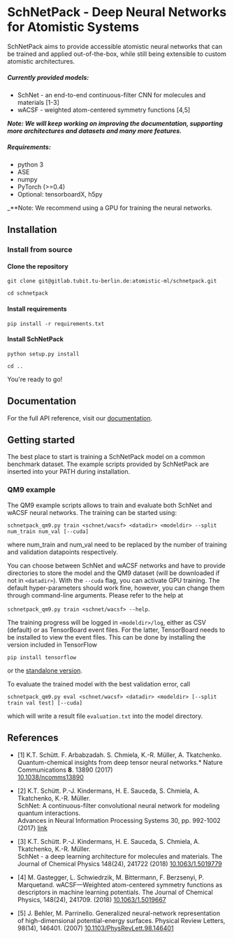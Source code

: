 # SchNetPack - Deep Neural Networks for Atomistic Systems

SchNetPack aims to provide accessible atomistic neural networks
that can be trained and applied out-of-the-box, while still being
extensible to custom atomistic architectures. 

##### Currently provided models:

- SchNet - an end-to-end continuous-filter CNN for molecules and materials [1-3]
- wACSF - weighted atom-centered symmetry functions [4,5]

_**Note: We will keep working on improving the documentation, 
supporting more architectures and datasets and many more features.**_

##### Requirements:
- python 3
- ASE
- numpy
- PyTorch (>=0.4)
- Optional: tensorboardX, h5py

_**Note: We recommend using a GPU for training the neural networks.

## Installation

### Install from source

#### Clone the repository

`git clone git@gitlab.tubit.tu-berlin.de:atomistic-ml/schnetpack.git`

`cd schnetpack`

#### Install requirements

`pip install -r requirements.txt`

#### Install SchNetPack

`python setup.py install`

`cd ..`

You're ready to go!
 
## Documentation

For the full API reference, visit our [documentation](https://schnetpack.readthedocs.io).

## Getting started

The best place to start is training a SchNetPack model on a common benchmark dataset. 
The example scripts provided by SchNetPack are inserted into your PATH during installation. 

### QM9 example

The QM9 example scripts allows to train and evaluate both SchNet and wACSF neural networks.
The training can be started using:

`schnetpack_qm9.py train <schnet/wacsf> <datadir> <modeldir> --split num_train num_val [--cuda]`

where num_train and num_val need to be replaced by the number of training and validation datapoints respectively.

You can choose between SchNet and wACSF networks and have to provide directories to store the model and the QM9 dataset 
(will be downloaded if not in `<datadir>`). With the `--cuda` flag, you can activate GPU training.
The default hyper-parameters should work fine, however, you can change them through command-line arguments. 
Please refer to the help at 

`schnetpack_qm9.py train <schnet/wacsf> --help`. 

The training progress will be logged in `<modeldir>/log`, either as CSV 
(default) or as TensorBoard event files. For the latter, TensorBoard needs to be installed to view the event files.
This can be done by installing the version included in TensorFlow 

`pip install tensorflow` 

or the [standalone version](https://github.com/dmlc/tensorboard).

To evaluate the trained model with the best validation error, call

`schnetpack_qm9.py eval <schnet/wacsf> <datadir> <modeldir> [--split train val test] [--cuda]`

which will write a result file `evaluation.txt` into the model directory.


## References

* [1] K.T. Schütt. F. Arbabzadah. S. Chmiela, K.-R. Müller, A. Tkatchenko.  
Quantum-chemical insights from deep tensor neural networks.*
Nature Communications **8**. 13890 (2017)   
[10.1038/ncomms13890](http://dx.doi.org/10.1038/ncomms13890)

* [2] K.T. Schütt. P.-J. Kindermans, H. E. Sauceda, S. Chmiela, A. Tkatchenko, K.-R. Müller.  
SchNet: A continuous-filter convolutional neural network for modeling quantum interactions.  
Advances in Neural Information Processing Systems 30, pp. 992-1002 (2017) [link](http://papers.nips.cc/paper/6700-schnet-a-continuous-filter-convolutional-neural-network-for-modeling-quantum-interactions)

* [3] K.T. Schütt. P.-J. Kindermans, H. E. Sauceda, S. Chmiela, A. Tkatchenko, K.-R. Müller.  
SchNet - a deep learning architecture for molecules and materials. 
The Journal of Chemical Physics 148(24), 241722 (2018) [10.1063/1.5019779](https://doi.org/10.1063/1.5019779)

* [4] M. Gastegger, L. Schwiedrzik, M. Bittermann, F. Berzsenyi, P. Marquetand.
wACSF—Weighted atom-centered symmetry functions as descriptors in machine learning potentials. 
The Journal of Chemical Physics, 148(24), 241709. (2018) [10.1063/1.5019667](https://doi.org/10.1063/1.5019667)

* [5] J. Behler, M. Parrinello. 
Generalized neural-network representation of high-dimensional potential-energy surfaces. 
Physical Review Letters, 98(14), 146401. (2007) [10.1103/PhysRevLett.98.146401](https://doi.org/10.1103/PhysRevLett.98.146401)
